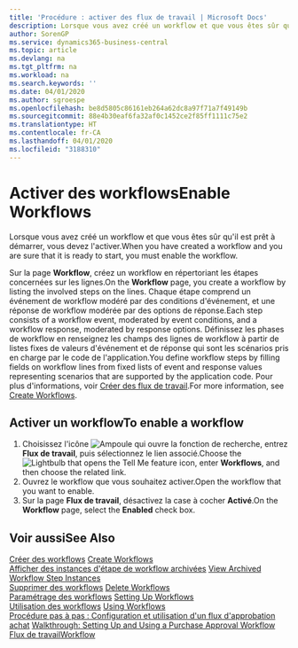 ```yaml
---
title: 'Procédure : activer des flux de travail | Microsoft Docs'
description: Lorsque vous avez créé un workflow et que vous êtes sûr qu'il est prêt à démarrer, vous devez l'activer.
author: SorenGP
ms.service: dynamics365-business-central
ms.topic: article
ms.devlang: na
ms.tgt_pltfrm: na
ms.workload: na
ms.search.keywords: ''
ms.date: 04/01/2020
ms.author: sgroespe
ms.openlocfilehash: be8d5805c86161eb264a62dc8a97f71a7f49149b
ms.sourcegitcommit: 88e4b30eaf6fa32af0c1452ce2f85ff1111c75e2
ms.translationtype: HT
ms.contentlocale: fr-CA
ms.lasthandoff: 04/01/2020
ms.locfileid: "3188310"
---
```

# <a name="enable-workflows"></a><span data-ttu-id="e26c5-103">Activer des workflows</span><span class="sxs-lookup"><span data-stu-id="e26c5-103">Enable Workflows</span></span>
<span data-ttu-id="e26c5-104">Lorsque vous avez créé un workflow et que vous êtes sûr qu'il est prêt à démarrer, vous devez l'activer.</span><span class="sxs-lookup"><span data-stu-id="e26c5-104">When you have created a workflow and you are sure that it is ready to start, you must enable the workflow.</span></span>  

 <span data-ttu-id="e26c5-105">Sur la page **Workflow**, créez un workflow en répertoriant les étapes concernées sur les lignes.</span><span class="sxs-lookup"><span data-stu-id="e26c5-105">On the **Workflow** page, you create a workflow by listing the involved steps on the lines.</span></span> <span data-ttu-id="e26c5-106">Chaque étape comprend un événement de workflow modéré par des conditions d'événement, et une réponse de workflow modérée par des options de réponse.</span><span class="sxs-lookup"><span data-stu-id="e26c5-106">Each step consists of a workflow event, moderated by event conditions, and a workflow response, moderated by response options.</span></span> <span data-ttu-id="e26c5-107">Définissez les phases de workflow en renseignez les champs des lignes de workflow à partir de listes fixes de valeurs d'événement et de réponse qui sont les scénarios pris en charge par le code de l'application.</span><span class="sxs-lookup"><span data-stu-id="e26c5-107">You define workflow steps by filling fields on workflow lines from fixed lists of event and response values representing scenarios that are supported by the application code.</span></span> <span data-ttu-id="e26c5-108">Pour plus d'informations, voir [Créer des flux de travail](across-how-to-create-workflows.md).</span><span class="sxs-lookup"><span data-stu-id="e26c5-108">For more information, see [Create Workflows](across-how-to-create-workflows.md).</span></span>  

## <a name="to-enable-a-workflow"></a><span data-ttu-id="e26c5-109">Activer un workflow</span><span class="sxs-lookup"><span data-stu-id="e26c5-109">To enable a workflow</span></span>  
1.  <span data-ttu-id="e26c5-110">Choisissez l'icône ![Ampoule qui ouvre la fonction de recherche](media/ui-search/search_small.png "Dites-moi ce que vous voulez faire"), entrez **Flux de travail**, puis sélectionnez le lien associé.</span><span class="sxs-lookup"><span data-stu-id="e26c5-110">Choose the ![Lightbulb that opens the Tell Me feature](media/ui-search/search_small.png "Tell me what you want to do") icon, enter **Workflows**, and then choose the related link.</span></span>  
2.  <span data-ttu-id="e26c5-111">Ouvrez le workflow que vous souhaitez activer.</span><span class="sxs-lookup"><span data-stu-id="e26c5-111">Open the workflow that you want to enable.</span></span>  
3.  <span data-ttu-id="e26c5-112">Sur la page **Flux de travail**, désactivez la case à cocher **Activé**.</span><span class="sxs-lookup"><span data-stu-id="e26c5-112">On the **Workflow** page, select the **Enabled** check box.</span></span>  

## <a name="see-also"></a><span data-ttu-id="e26c5-113">Voir aussi</span><span class="sxs-lookup"><span data-stu-id="e26c5-113">See Also</span></span>  
 <span data-ttu-id="e26c5-114">[Créer des workflows](across-how-to-create-workflows.md) </span><span class="sxs-lookup"><span data-stu-id="e26c5-114">[Create Workflows](across-how-to-create-workflows.md) </span></span>  
 <span data-ttu-id="e26c5-115">[Afficher des instances d'étape de workflow archivées](across-how-to-view-archived-workflow-step-instances.md) </span><span class="sxs-lookup"><span data-stu-id="e26c5-115">[View Archived Workflow Step Instances](across-how-to-view-archived-workflow-step-instances.md) </span></span>  
 <span data-ttu-id="e26c5-116">[Supprimer des workflows](across-how-to-delete-workflows.md) </span><span class="sxs-lookup"><span data-stu-id="e26c5-116">[Delete Workflows](across-how-to-delete-workflows.md) </span></span>  
 <span data-ttu-id="e26c5-117">[Paramétrage des workflows](across-set-up-workflows.md) </span><span class="sxs-lookup"><span data-stu-id="e26c5-117">[Setting Up Workflows](across-set-up-workflows.md) </span></span>  
 <span data-ttu-id="e26c5-118">[Utilisation des workflows](across-use-workflows.md) </span><span class="sxs-lookup"><span data-stu-id="e26c5-118">[Using Workflows](across-use-workflows.md) </span></span>  
 <span data-ttu-id="e26c5-119">[Procédure pas à pas : Configuration et utilisation d'un flux d'approbation achat](walkthrough-setting-up-and-using-a-purchase-approval-workflow.md) </span><span class="sxs-lookup"><span data-stu-id="e26c5-119">[Walkthrough: Setting Up and Using a Purchase Approval Workflow](walkthrough-setting-up-and-using-a-purchase-approval-workflow.md) </span></span>  
 [<span data-ttu-id="e26c5-120">Flux de travail</span><span class="sxs-lookup"><span data-stu-id="e26c5-120">Workflow</span></span>](across-workflow.md)   
